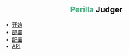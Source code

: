 <div align="center">
<h2>
<font color="#42b983">Perilla</font> Judger
</h2>
</div>

* [开始](/zh-cn/perilla-judger/)
* [部署](/zh-cn/perilla-judger/deploy)
* [配置](/zh-cn/perilla-judger/configuration)
* [API](/zh-cn/perilla-judger/api)